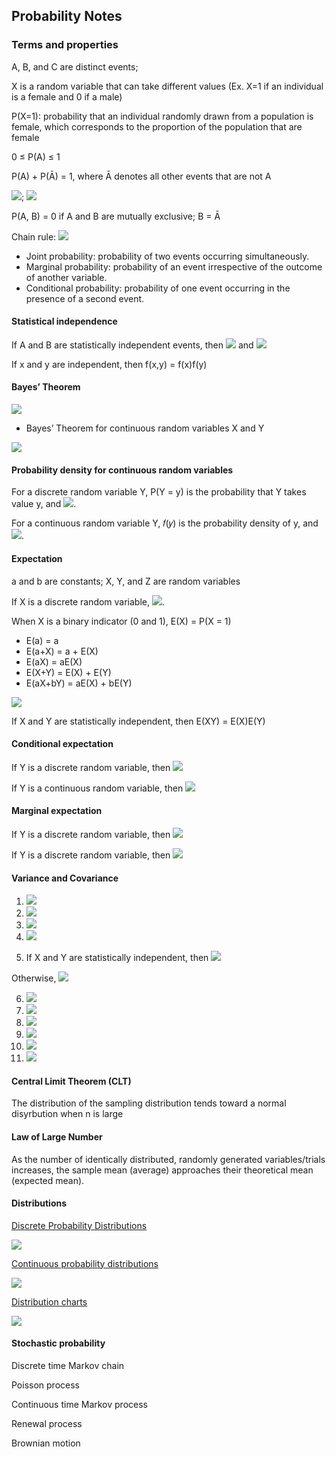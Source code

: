 ## Probability Notes

### Terms and properties

A, B, and C are distinct events; 

X is a random variable that can take different values (Ex. X=1 if an individual is a female and 0 if a male)

P(X=1): probability that an individual randomly drawn from a population is female, which corresponds to the proportion of the population that are female

0 ≤ P(A) ≤ 1

P(A) + P(Ā) = 1, where Ā denotes all other events that are not A

<img src="https://render.githubusercontent.com/render/math?math=P(A, B) = P(A) * P(B \mid A)">;  <img src="https://render.githubusercontent.com/render/math?math=P(B|A) = \frac{P(A,B)}{P(A)}">


P(A, B) = 0 if A and B are mutually exclusive; B = Ā

Chain rule: <img src="https://render.githubusercontent.com/render/math?math=P(A, B, C) = P(A) * P(B \mid A) * P(C \mid B,A)">

* Joint probability: probability of two events occurring simultaneously.
* Marginal probability: probability of an event irrespective of the outcome of another variable.
* Conditional probability: probability of one event occurring in the presence of a second event. 


#### Statistical independence

If A and B are statistically independent events, then <img src="https://render.githubusercontent.com/render/math?math=P(B \mid A) = P(B)"> and <img src="https://render.githubusercontent.com/render/math?math=P(A,B) = P(A) * P(B)">

If x and y are independent, then f(x,y) = f(x)f(y)

#### Bayes’ Theorem

 <img src="https://render.githubusercontent.com/render/math?math=P(B|A)=\frac{P(A|B) * P(B)}{P(A)}">

* Bayes’ Theorem for continuous random variables X and Y

 <img src="https://render.githubusercontent.com/render/math?math=f(y|x) = \frac{f(x,y)}{f(x)} = \frac{f(x|y)f(y)}{f(x)}">
 
#### Probability density for continuous random variables

For a discrete random variable Y, P(Y = y) is the probability that Y takes value y, and <img src="https://render.githubusercontent.com/render/math?math=1=\sum_{k}^{} P(Y=y)">.

For a continuous random variable Y, 𝑓(𝑦) is the probability density of y, and <img src="https://render.githubusercontent.com/render/math?math=1=\int_{y}^{} f(y)dy=1">.



#### Expectation

a and b are constants; X, Y, and Z are random variables

If X is a discrete random variable, <img src="https://render.githubusercontent.com/render/math?math=E(X) = \sum_{x}^{} xP(X=x)">.

When X is a binary indicator (0 and 1), E(X) = P(X = 1)

* E(a) = a
* E(a+X) = a + E(X)
* E(aX) = aE(X)
* E(X+Y) = E(X) + E(Y)
* E(aX+bY) = aE(X) + bE(Y)

 <img src="https://render.githubusercontent.com/render/math?math=E(\sum_{i=1}^{k} a_{i} X_{i}) = \sum_{i=1}^{k} a_{i} E(X_{i})">

If X and Y are statistically independent, then E(XY) = E(X)E(Y)

#### Conditional expectation

If Y is a discrete random variable, then <img src="https://render.githubusercontent.com/render/math?math=E(Y \mid X=x) = \sum_{y}^{} yP(Y=y) \mid X=x">

If Y is a continuous random variable, then <img src="https://render.githubusercontent.com/render/math?math=E(Y \mid X=x) = \int_{y}^{} yf(y \mid x)dy">

#### Marginal expectation

If Y is a discrete random variable, then
 <img src="https://render.githubusercontent.com/render/math?math=E(Y \mid X=x) = \sum_{x}^{} E(Y \mid X=x)P(X=x) = \sum_{x}^{}\sum_{y}^{} yP(Y=y \mid X=x)P(X=x)">

If Y is a discrete random variable, then
 <img src="https://render.githubusercontent.com/render/math?math=E(Y) = \int_{}^{} \int_{}^{} yf(y \mid x)f(x)dydx">

#### Variance and Covariance

1. <img src="https://render.githubusercontent.com/render/math?math=Var(X) = E{[X-E(X)]^{2}} = E(X^{2})-[E(X)]^{2}">

2. <img src="https://render.githubusercontent.com/render/math?math=Var(a) = 0">

3. <img src="https://render.githubusercontent.com/render/math?math=Var(a+X) = Var(X)">

4. <img src="https://render.githubusercontent.com/render/math?math=Var(aX) = a^{2}Var(X)">

5. If X and Y are statistically independent, then <img src="https://render.githubusercontent.com/render/math?math=Var(X+Y) = Var(X)+Var(Y)">

Otherwise, <img src="https://render.githubusercontent.com/render/math?math=Var(X+Y) = Var(X)+Var(Y)+2Cov(X,Y)">

6. <img src="https://render.githubusercontent.com/render/math?math=Cov(X,Y) = E{[X-E(X)][Y-E(Y)]} = E(XY)-E(X)E(Y)">

7. <img src="https://render.githubusercontent.com/render/math?math=Cov(a,X) = 0">

8. <img src="https://render.githubusercontent.com/render/math?math=Cov(aX,Y) = aCov(X,Y)">

9. <img src="https://render.githubusercontent.com/render/math?math=Cov(aX, bY) = abCov(X,Y)">

10. <img src="https://render.githubusercontent.com/render/math?math=Cov(a+bX,Y) = Cov(a,Y)+Cov(bX,Y)=bCov(X,Y)">

11. <img src="https://render.githubusercontent.com/render/math?math=Cov(X+Y,Z) = Cov(X,Z)+Cov(Y,Z)">

#### Central Limit Theorem (CLT)
The distribution of the sampling distribution tends toward a normal disyrbution when n is large

#### Law of Large Number
As the number of identically distributed, randomly generated variables/trials increases, the sample mean (average) approaches their theoretical mean (expected mean).

#### Distributions
[Discrete Probability Distributions](https://www.dummies.com/article/academics-the-arts/math/statistics/discrete-probability-distributions-188347)

![](https://www.dummies.com/wp-content/uploads/250474.image0.jpg)

[Continuous probability distributions](https://www.dummies.com/article/academics-the-arts/math/statistics/probability-for-dummies-cheat-sheet-208653)

![](https://www.dummies.com/wp-content/uploads/250463.image0.jpg)

[Distribution charts](https://www.adrian.idv.hk/2018-03-19-distribution/)

![](https://www.adrian.idv.hk/img/distribution.png)

#### Stochastic probability
Discrete time Markov chain

Poisson process

Continuous time Markov process

Renewal process

Brownian motion



